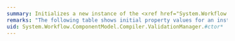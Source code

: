 ```yaml
---
summary: Initializes a new instance of the <xref href="System.Workflow.ComponentModel.Compiler.ValidationManager"></xref> class.
remarks: "The following table shows initial property values for an instance of the ValidationManager class.  \n  \n|Property|Value|  \n|--------------|-----------|  \n|<xref:System.Workflow.ComponentModel.Compiler.ValidationManager.Context%2A>|A null reference (`Nothing` in Visual Basic).|  \n|<xref:System.Workflow.ComponentModel.Compiler.ValidationManager.ValidateChildActivities%2A>|`true`|"
uid: System.Workflow.ComponentModel.Compiler.ValidationManager.#ctor*
---
```

